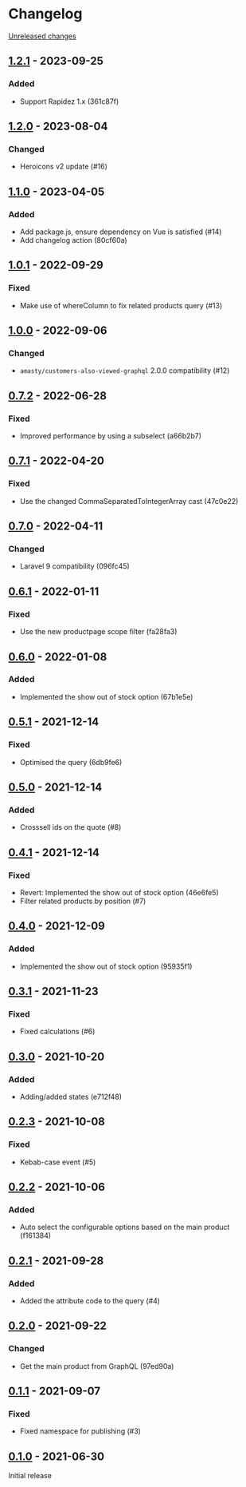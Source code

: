 # Changelog 

[Unreleased changes](https://github.com/rapidez/amasty-automatic-related-products/compare/1.2.1...master)
## [1.2.1](https://github.com/rapidez/amasty-automatic-related-products/releases/tag/1.2.1) - 2023-09-25

### Added

- Support Rapidez 1.x (361c87f)

## [1.2.0](https://github.com/rapidez/amasty-automatic-related-products/releases/tag/1.2.0) - 2023-08-04

### Changed

- Heroicons v2 update (#16)

## [1.1.0](https://github.com/rapidez/amasty-automatic-related-products/releases/tag/1.1.0) - 2023-04-05

### Added

- Add package.js, ensure dependency on Vue is satisfied (#14)
- Add changelog action (80cf60a)

## [1.0.1](https://github.com/rapidez/amasty-automatic-related-products/releases/tag/1.0.1) - 2022-09-29

### Fixed

- Make use of whereColumn to fix related products query (#13)

## [1.0.0](https://github.com/rapidez/amasty-automatic-related-products/releases/tag/1.0.0) - 2022-09-06

### Changed

- `amasty/customers-also-viewed-graphql` 2.0.0 compatibility (#12)

## [0.7.2](https://github.com/rapidez/amasty-automatic-related-products/releases/tag/0.7.2) - 2022-06-28

### Fixed

- Improved performance by using a subselect (a66b2b7)

## [0.7.1](https://github.com/rapidez/amasty-automatic-related-products/releases/tag/0.7.1) - 2022-04-20

### Fixed

- Use the changed CommaSeparatedToIntegerArray cast (47c0e22)

## [0.7.0](https://github.com/rapidez/amasty-automatic-related-products/releases/tag/0.7.0) - 2022-04-11

### Changed

- Laravel 9 compatibility (096fc45)

## [0.6.1](https://github.com/rapidez/amasty-automatic-related-products/releases/tag/0.6.1) - 2022-01-11

### Fixed

- Use the new productpage scope filter (fa28fa3)

## [0.6.0](https://github.com/rapidez/amasty-automatic-related-products/releases/tag/0.6.0) - 2022-01-08

### Added

- Implemented the show out of stock option (67b1e5e)

## [0.5.1](https://github.com/rapidez/amasty-automatic-related-products/releases/tag/0.5.1) - 2021-12-14

### Fixed

- Optimised the query (6db9fe6)

## [0.5.0](https://github.com/rapidez/amasty-automatic-related-products/releases/tag/0.5.0) - 2021-12-14

### Added

- Crosssell ids on the quote (#8)

## [0.4.1](https://github.com/rapidez/amasty-automatic-related-products/releases/tag/0.4.1) - 2021-12-14

### Fixed

- Revert: Implemented the show out of stock option (46e6fe5)
- Filter related products by position (#7)

## [0.4.0](https://github.com/rapidez/amasty-automatic-related-products/releases/tag/0.4.0) - 2021-12-09

### Added

- Implemented the show out of stock option (95935f1)

## [0.3.1](https://github.com/rapidez/amasty-automatic-related-products/releases/tag/0.3.1) - 2021-11-23

### Fixed

- Fixed calculations (#6)

## [0.3.0](https://github.com/rapidez/amasty-automatic-related-products/releases/tag/0.3.0) - 2021-10-20

### Added

- Adding/added states (e712f48)

## [0.2.3](https://github.com/rapidez/amasty-automatic-related-products/releases/tag/0.2.3) - 2021-10-08

### Fixed

- Kebab-case event (#5)

## [0.2.2](https://github.com/rapidez/amasty-automatic-related-products/releases/tag/0.2.2) - 2021-10-06

### Added

- Auto select the configurable options based on the main product (f161384)

## [0.2.1](https://github.com/rapidez/amasty-automatic-related-products/releases/tag/0.2.1) - 2021-09-28

### Added

- Added the attribute code to the query (#4)

## [0.2.0](https://github.com/rapidez/amasty-automatic-related-products/releases/tag/0.2.0) - 2021-09-22

### Changed

- Get the main product from GraphQL (97ed90a)

## [0.1.1](https://github.com/rapidez/amasty-automatic-related-products/releases/tag/0.1.1) - 2021-09-07

### Fixed

- Fixed namespace for publishing (#3)

## [0.1.0](https://github.com/rapidez/amasty-automatic-related-products/releases/tag/0.1.0) - 2021-06-30

Initial release

